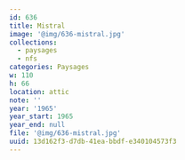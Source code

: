 ```yaml
---
id: 636
title: Mistral
image: '@img/636-mistral.jpg'
collections:
  - paysages
  - nfs
categories: Paysages
w: 110
h: 66
location: attic
note: ''
year: '1965'
year_start: 1965
year_end: null
file: '@img/636-mistral.jpg'
uuid: 13d162f3-d7db-41ea-bbdf-e340104573f3
---
```


